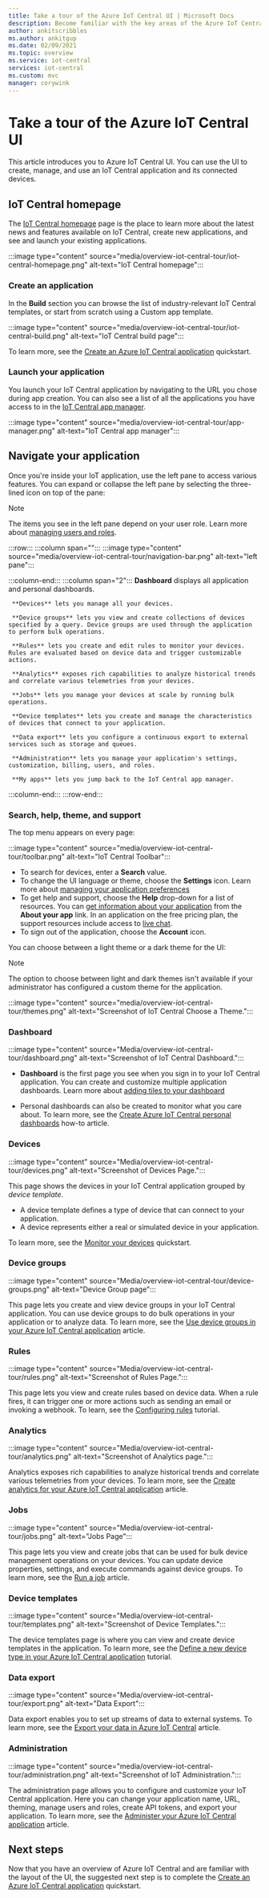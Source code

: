 ```yaml
---
title: Take a tour of the Azure IoT Central UI | Microsoft Docs
description: Become familiar with the key areas of the Azure IoT Central UI that you use to create, manage, and use your IoT solution.
author: ankitscribbles
ms.author: ankitgup
ms.date: 02/09/2021
ms.topic: overview
ms.service: iot-central
services: iot-central
ms.custom: mvc
manager: corywink
---
```


# Take a tour of the Azure IoT Central UI

This article introduces you to Azure IoT Central UI. You can use the UI to create, manage, and use an IoT Central application and its connected devices.

## IoT Central homepage

The [IoT Central homepage](https://aka.ms/iotcentral-get-started) page is the place to learn more about the latest news and features available on IoT Central, create new applications, and see and launch your existing applications.

:::image type="content" source="media/overview-iot-central-tour/iot-central-homepage.png" alt-text="IoT Central homepage":::

### Create an application

In the **Build** section you can browse the list of industry-relevant IoT Central templates, or start from scratch using a Custom app template.  

:::image type="content" source="media/overview-iot-central-tour/iot-central-build.png" alt-text="IoT Central build page":::

To learn more, see the [Create an Azure IoT Central application](quick-deploy-iot-central.md) quickstart.

### Launch your application

You launch your IoT Central application by navigating to the URL you chose during app creation. You can also see a list of all the applications you have access to in the [IoT Central app manager](https://aka.ms/iotcentral-apps).

:::image type="content" source="media/overview-iot-central-tour/app-manager.png" alt-text="IoT Central app manager":::

## Navigate your application

Once you're inside your IoT application, use the left pane to access various features. You can expand or collapse the left pane by selecting the three-lined icon on top of the pane:

> [!NOTE]
> The items you see in the left pane depend on your user role. Learn more about [managing users and roles](howto-manage-users-roles.md). 

:::row:::
  :::column span="":::
      :::image type="content" source="media/overview-iot-central-tour/navigation-bar.png" alt-text="left pane":::

  :::column-end:::
  :::column span="2":::
     **Dashboard** displays all application and personal dashboards. 
     
     **Devices** lets you manage all your devices.

     **Device groups** lets you view and create collections of devices specified by a query. Device groups are used through the application to perform bulk operations.

     **Rules** lets you create and edit rules to monitor your devices. Rules are evaluated based on device data and trigger customizable actions.

     **Analytics** exposes rich capabilities to analyze historical trends and correlate various telemetries from your devices.

     **Jobs** lets you manage your devices at scale by running bulk operations.

     **Device templates** lets you create and manage the characteristics of devices that connect to your application.

     **Data export** lets you configure a continuous export to external services such as storage and queues.

     **Administration** lets you manage your application's settings, customization, billing, users, and roles.

     **My apps** lets you jump back to the IoT Central app manager.
     
   :::column-end:::
:::row-end:::

### Search, help, theme, and support

The top menu appears on every page:

:::image type="content" source="media/overview-iot-central-tour/toolbar.png" alt-text="IoT Central Toolbar":::

* To search for devices, enter a **Search** value.
* To change the UI language or theme, choose the **Settings** icon. Learn more about [managing your application preferences](howto-manage-preferences.md)
* To get help and support, choose the **Help** drop-down for a list of resources. You can [get information about your application](./howto-get-app-info.md) from the **About your app** link. In an application on the free pricing plan, the support resources include access to [live chat](howto-show-hide-chat.md).
* To sign out of the application, choose the **Account** icon.

You can choose between a light theme or a dark theme for the UI:

> [!NOTE]
> The option to choose between light and dark themes isn't available if your administrator has configured a custom theme for the application.

:::image type="content" source="media/overview-iot-central-tour/themes.png" alt-text="Screenshot of IoT Central Choose a Theme.":::

### Dashboard

:::image type="content" source="Media/overview-iot-central-tour/dashboard.png" alt-text="Screenshot of IoT Central Dashboard.":::

* **Dashboard** is the first page you see when you sign in to your IoT Central application. You can create and customize multiple application dashboards. Learn more about [adding tiles to your dashboard](howto-add-tiles-to-your-dashboard.md)

* Personal dashboards can also be created to monitor what you care about. To learn more, see the [Create Azure IoT Central personal dashboards](howto-create-personal-dashboards.md) how-to article.

### Devices

:::image type="content" source="Media/overview-iot-central-tour/devices.png" alt-text="Screenshot of Devices Page.":::

This page shows the devices in your IoT Central application grouped by _device template_.

* A device template defines a type of device that can connect to your application.
* A device represents either a real or simulated device in your application.

To learn more, see the [Monitor your devices](./quick-monitor-devices.md) quickstart. 

### Device groups

:::image type="content" source="Media/overview-iot-central-tour/device-groups.png" alt-text="Device Group page":::

This page lets you create and view device groups in your IoT Central application. You can use device groups to do bulk operations in your application or to analyze data. To learn more, see the [Use device groups in your Azure IoT Central application](tutorial-use-device-groups.md) article.

### Rules
:::image type="content" source="Media/overview-iot-central-tour/rules.png" alt-text="Screenshot of Rules Page.":::

This page lets you view and create rules based on device data. When a rule fires, it can trigger one or more actions such as sending an email or invoking a webhook. To learn, see the [Configuring rules](tutorial-create-telemetry-rules.md) tutorial.

### Analytics

:::image type="content" source="Media/overview-iot-central-tour/analytics.png" alt-text="Screenshot of Analytics page.":::

Analytics exposes rich capabilities to analyze historical trends and correlate various telemetries from your devices. To learn more, see the [Create analytics for your Azure IoT Central application](howto-create-analytics.md) article.

### Jobs

:::image type="content" source="Media/overview-iot-central-tour/jobs.png" alt-text="Jobs Page":::

This page lets you view and create jobs that can be used for bulk device management operations on your devices. You can update device properties, settings, and execute commands against device groups. To learn more, see the [Run a job](howto-run-a-job.md) article.

### Device templates

:::image type="content" source="Media/overview-iot-central-tour/templates.png" alt-text="Screenshot of Device Templates.":::

The device templates page is where you can view and create device templates in the application. To learn more, see the [Define a new device type in your Azure IoT Central application](howto-set-up-template.md) tutorial.

### Data export

:::image type="content" source="Media/overview-iot-central-tour/export.png" alt-text="Data Export":::

Data export enables you to set up streams of data to external systems. To learn more, see the [Export your data in Azure IoT Central](./howto-export-data.md) article.

### Administration

:::image type="content" source="media/overview-iot-central-tour/administration.png" alt-text="Screenshot of IoT Administration.":::

The administration page allows you to configure and customize your IoT Central application. Here you can change your application name, URL, theming, manage users and roles, create API tokens, and export your application. To learn more, see the [Administer your Azure IoT Central application](howto-administer.md) article.

## Next steps

Now that you have an overview of Azure IoT Central and are familiar with the layout of the UI, the suggested next step is to complete the [Create an Azure IoT Central application](quick-deploy-iot-central.md) quickstart.
